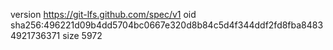 version https://git-lfs.github.com/spec/v1
oid sha256:496221d09b4dd5704bc0667e320d8b84c5d4f344ddf2fd8fba84834921736371
size 5972
